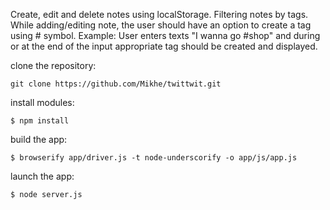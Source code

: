 Create, edit and delete notes using localStorage.
Filtering notes by tags.
While adding/editing note, the user should have an option to create a tag using # symbol.
Example: User enters texts "I wanna go #shop" and during or at the end of the input appropriate tag should be created and displayed.

clone the repository:

    git clone https://github.com/Mikhe/twittwit.git

install modules:

    $ npm install
    
build the app:

    $ browserify app/driver.js -t node-underscorify -o app/js/app.js

launch the app:
    
    $ node server.js
